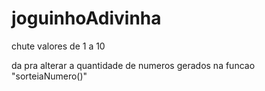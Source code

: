 # joguinhoAdivinha
chute valores de 1 a 10 

da pra alterar a quantidade de numeros gerados na funcao "sorteiaNumero()"
